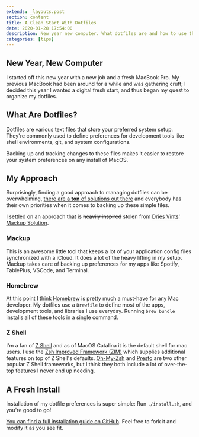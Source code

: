 ```yaml
---
extends: _layouts.post
section: content
title: A Clean Start With Dotfiles
date: 2020-01-28 17:54:00
description: New year new computer. What dotfiles are and how to use them.
categories: [tips]
---
```


## New Year, New Computer

I started off this new year with a new job and a fresh MacBook Pro. My previous MacBook had been around for a while and was gathering cruft; I decided this year I wanted a digital fresh start, and thus began my quest to organize my dotfiles.

## What Are Dotfiles?

Dotfiles are various text files that store your preferred system setup. They're commonly used to define preferences for development tools like shell environments, git, and system configurations.

Backing up and tracking changes to these files makes it easier to restore your system preferences on any install of MacOS.

## My Approach

Surprisingly, finding a good approach to managing dotfiles can be overwhelming, [there are a **ton** of solutions out there](https://dotfiles.github.io/inspiration/) and everybody has their own priorities when it comes to backing up these simple files.

I settled on an approach that is ~~heavily inspired~~ stolen from [Dries Vints' Mackup Solution](https://driesvints.com/blog/getting-started-with-dotfiles/).

### Mackup

This is an awesome little tool that keeps a lot of your application config files synchronized with a iCloud. It does a lot of the heavy lifting in my setup. Mackup takes care of backing up preferences for my apps like Spotify, TablePlus, VSCode, and Terminal.

### Homebrew

At this point I think [Homebrew](http://brew.sh) is pretty much a must-have for any Mac developer. My dotfiles use a `Brewfile` to define most of the apps, development tools, and libraries I use everyday. Running `brew bundle` installs all of these tools in a single command.

### Z Shell

I'm a fan of [Z Shell](http://www.zsh.org) and as of MacOS Catalina it is the default shell for mac users. I use the [Zsh Improved Framework (ZIM)](https://github.com/zimfw/zimfw) which supplies additional features on top of Z Shell's defaults. [Oh-My-Zsh](http://ohmyz.sh/) and [Presto](https://github.com/sorin-ionescu/prezto) are two other popular Z Shell frameworks, but I think they both include a lot of over-the-top features I never end up needing.

## A Fresh Install

Installation of my dotfile preferences is super simple: Run `./install.sh`, and you're good to go!

[You can find a full installation guide on GitHub](https://github.com/imacrayon/dotfiles). Feel free to fork it and modify it as you see fit.
